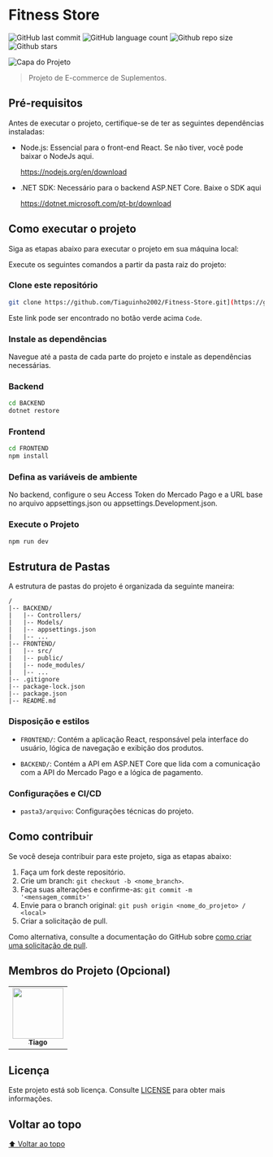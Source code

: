 # Fitness Store

<!-- Shields Exemplo, existem N diferentes shield em https://shields.io/ -->
![GitHub last commit](https://img.shields.io/github/last-commit/seu-usuario/seu-repositorio)
![GitHub language count](https://img.shields.io/github/languages/count/seu-usuario/seu-repositorio)
![Github repo size](https://img.shields.io/github/repo-size/seu-usuario/seu-repositorio)
![Github stars](https://img.shields.io/github/stars/seu-usuario/seu-repositorio?style=social)

![Capa do Projeto](https://github.com/user-attachments/assets/0eae2176-134d-4907-8f34-89cba5d73254)

> Projeto de E-commerce de Suplementos.

## Pré-requisitos

Antes de executar o projeto, certifique-se de ter as seguintes dependências instaladas:

- Node.js: Essencial para o front-end React. Se não tiver, você pode baixar o NodeJs aqui.

    https://nodejs.org/en/download

- .NET SDK: Necessário para o backend ASP.NET Core. Baixe o SDK aqui 

    https://dotnet.microsoft.com/pt-br/download

## Como executar o projeto

Siga as etapas abaixo para executar o projeto em sua máquina local:

Execute os seguintes comandos a partir da pasta raiz do projeto:

<!-- Aqui é tudo exemplo, só trocar -->

### Clone este repositório

```bash
git clone https://github.com/Tiaguinho2002/Fitness-Store.git](https://github.com/Tiaguinho2002/Fitness-Store.git
```

Este link pode ser encontrado no botão verde acima `Code`.

### Instale as dependências
Navegue até a pasta de cada parte do projeto e instale as dependências necessárias.

### Backend
```bash
cd BACKEND
dotnet restore
```

### Frontend
```bash
cd FRONTEND
npm install
```

### Defina as variáveis de ambiente

No backend, configure o seu Access Token do Mercado Pago e a URL base no arquivo appsettings.json ou appsettings.Development.json.

### Execute o Projeto

```bash
npm run dev
```

## Estrutura de Pastas

A estrutura de pastas do projeto é organizada da seguinte maneira:

```text
/
|-- BACKEND/
|   |-- Controllers/
|   |-- Models/
|   |-- appsettings.json
|   |-- ...
|-- FRONTEND/
|   |-- src/
|   |-- public/
|   |-- node_modules/
|   |-- ...
|-- .gitignore
|-- package-lock.json
|-- package.json
|-- README.md
```

<!-- Outra forma de descrever é em texto corrido -->

### Disposição e estilos

* `FRONTEND/`: Contém a aplicação React, responsável pela interface do usuário, lógica de navegação e exibição dos produtos.

* `BACKEND/`: Contém a API em ASP.NET Core que lida com a comunicação com a API do Mercado Pago e a lógica de pagamento.
  

### Configurações e CI/CD

* `pasta3/arquivo`: Configurações técnicas do projeto.

## Como contribuir

Se você deseja contribuir para este projeto, siga as etapas abaixo:

1. Faça um fork deste repositório.
2. Crie um branch: `git checkout -b <nome_branch>`.
3. Faça suas alterações e confirme-as: `git commit -m '<mensagem_commit>'`
4. Envie para o branch original: `git push origin <nome_do_projeto> / <local>`
5. Criar a solicitação de pull.

Como alternativa, consulte a documentação do GitHub sobre [como criar uma solicitação de pull](https://help.github.com/en/github/collaborating-with-issues-and-pull-requests/creating-a-pull-request).

## Membros do Projeto (Opcional)

<table>
  <tr>
    <td align="center">
      <a href="https://github.com/tiaguinho2002">
        <img src="https://github.com/tiaguinho2002.png" width="100px">
        <br>
        <sub>
          <b>Tiago</b>
        </sub>
      </a>
    </td>
  </tr>
</table>

## Licença

Este projeto está sob licença. Consulte [LICENSE](LICENSE.md) para obter mais informações.

## Voltar ao topo

[⬆ Voltar ao topo](#título)




    
